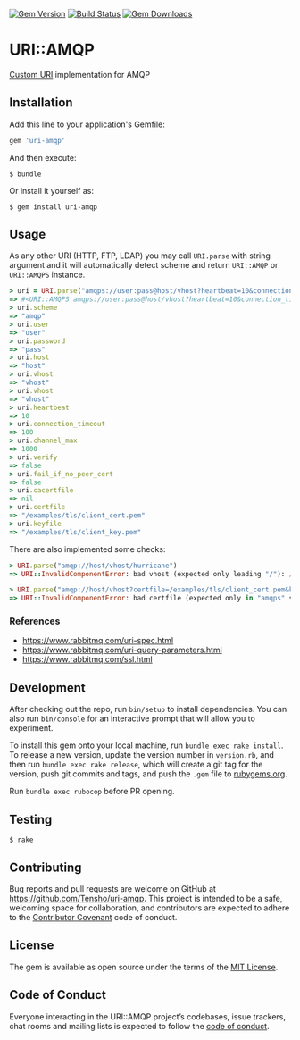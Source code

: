 [![Gem Version](https://badge.fury.io/rb/uri-amqp.svg)](https://badge.fury.io/rb/uri-amqp)
[![Build Status](https://travis-ci.org/Tensho/uri-amqp.svg?branch=master)](https://travis-ci.org/Tensho/uri-amqp)
[![Gem Downloads](https://img.shields.io/gem/dt/uri-amqp.svg)](https://rubygems.org/gems/uri-amqp)

# URI::AMQP

[Custom URI](https://ruby-doc.org/stdlib-2.4.2/libdoc/uri/rdoc/URI.html#module-URI-label-Adding+custom+URIs) implementation for AMQP

## Installation

Add this line to your application's Gemfile:

```ruby
gem 'uri-amqp'
```

And then execute:

    $ bundle

Or install it yourself as:

    $ gem install uri-amqp

## Usage

As any other URI (HTTP, FTP, LDAP) you may call `URI.parse` with string argument and it will automatically detect scheme and return `URI::AMQP` or `URI::AMQPS` instance.

```ruby
> uri = URI.parse("amqps://user:pass@host/vhost?heartbeat=10&connection_timeout=100&channel_max=1000&certfile=/examples/tls/client_cert.pem&keyfile=/examples/tls/client_key.pem")
=> #<URI::AMQPS amqps://user:pass@host/vhost?heartbeat=10&connection_timeout=100&channel_max=1000&certfile=/examples/tls/client_cert.pem&keyfile=/examples/tls/client_key.pem>
> uri.scheme
=> "amqp"
> uri.user
=> "user"
> uri.password
=> "pass"
> uri.host
=> "host"
> uri.vhost
=> "vhost"
> uri.vhost
=> "vhost"
> uri.heartbeat
=> 10
> uri.connection_timeout
=> 100
> uri.channel_max
=> 1000
> uri.verify
=> false
> uri.fail_if_no_peer_cert
=> false
> uri.cacertfile
=> nil
> uri.certfile
=> "/examples/tls/client_cert.pem"
> uri.keyfile
=> "/examples/tls/client_key.pem"
```

There are also implemented some checks:

```ruby
> URI.parse("amqp://host/vhost/hurricane")
=> URI::InvalidComponentError: bad vhost (expected only leading "/"): /vhost/hurricane

> URI.parse("amqp://host/vhost?certfile=/examples/tls/client_cert.pem&keyfile=/examples/tls/client_key.pem")
=> URI::InvalidComponentError: bad certfile (expected only in "amqps" schema): /examples/tls/client_cert.pem
```

### References

- https://www.rabbitmq.com/uri-spec.html
- https://www.rabbitmq.com/uri-query-parameters.html
- https://www.rabbitmq.com/ssl.html

## Development

After checking out the repo, run `bin/setup` to install dependencies. You can also run `bin/console` for an interactive prompt that will allow you to experiment.

To install this gem onto your local machine, run `bundle exec rake install`. To release a new version, update the version number in `version.rb`, and then run `bundle exec rake release`, which will create a git tag for the version, push git commits and tags, and push the `.gem` file to [rubygems.org](https://rubygems.org).

Run `bundle exec rubocop` before PR opening.

## Testing

    $ rake

## Contributing

Bug reports and pull requests are welcome on GitHub at https://github.com/Tensho/uri-amqp. This project is intended to be a safe, welcoming space for collaboration, and contributors are expected to adhere to the [Contributor Covenant](http://contributor-covenant.org) code of conduct.

## License

The gem is available as open source under the terms of the [MIT License](https://opensource.org/licenses/MIT).

## Code of Conduct

Everyone interacting in the URI::AMQP project’s codebases, issue trackers, chat rooms and mailing lists is expected to follow the [code of conduct](https://github.com/Tensho/uri-amqp/blob/master/CODE_OF_CONDUCT.md).
